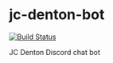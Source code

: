 # jc-denton-bot
[![Build Status](https://travis-ci.com/PizzaCatKing/jc-denton-bot.svg?branch=master)](https://travis-ci.com/PizzaCatKing/jc-denton-bot)


JC Denton Discord chat bot
